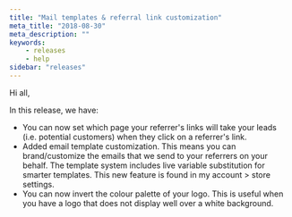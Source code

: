 ```yaml
---
title: "Mail templates & referral link customization"
meta_title: "2018-08-30"
meta_description: ""
keywords:
    - releases
    - help
sidebar: "releases"
---
```


Hi all,

In this release, we have:

* You can now set which page your referrer's links will take your leads (i.e. potential customers) when they click on a referrer's link.
* Added email template customization. This means you can brand/customize the emails that we send to your referrers on your behalf. The template system includes live variable substitution for smarter templates. This new feature is found in my account > store settings.
* You can now invert the colour palette of your logo. This is useful when you have a logo that does not display well over a white background.